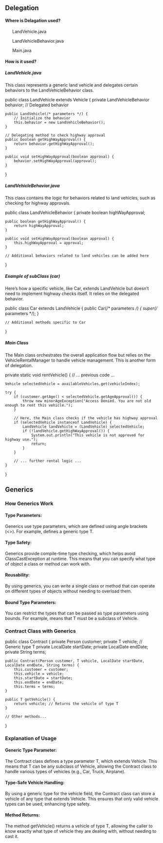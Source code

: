 ## Delegation 
#### Where is Delagation used? 
<ls> 
<ul>LandVehicle.java </ul>
<ul>LandVehicleBehavior.java </ul>
<ul>Main.java </ul>
</ls>

#### How is it used? 

##### LandVehicle.java
<p >This class represents a generic land vehicle and delegates certain behaviors to the LandVehicleBehavior class. </p>


public class LandVehicle extends Vehicle {
    private LandVehicleBehavior behavior; // Delegated behavior

    public LandVehicle(/* parameters */) {
        // Initialize the behavior
        this.behavior = new LandVehicleBehavior();
    }

    // Delegating method to check highway approval
    public boolean getHighWayApproval() {
        return behavior.getHighWayApproval();
    }

    public void setHighWayApproval(boolean approval) {
        behavior.setHighWayApproval(approval);
    }
}


##### LandVehicleBehavior.java 
<p>  This class contains the logic for behaviors related to land vehicles, such as checking for highway approvals.</p>


public class LandVehicleBehavior {
    private boolean highWayApproval;

    public boolean getHighWayApproval() {
        return highWayApproval;
    }

    public void setHighWayApproval(boolean approval) {
        this.highWayApproval = approval;
    }

    // Additional behaviors related to land vehicles can be added here
}


##### Example of subClass (car) 
<p> Here’s how a specific vehicle, like Car, extends LandVehicle but doesn’t need to implement highway checks itself. It relies on the delegated behavior.</p>

public class Car extends LandVehicle {
    public Car(/* parameters */) {
        super(/* parameters */);
    }

    // Additional methods specific to Car
}

##### Main Class
<p> The Main class orchestrates the overall application flow but relies on the VehicleRentalManager to handle vehicle management. This is another form of delegation. </p>

private static void rentVehicle() {
    // ... previous code ...

    Vehicle selectedVehicle = availableVehicles.get(vehicleIndex);

    try {
        if (customer.getAge() < selectedVehicle.getAgeApproval()) {
            throw new minorAgeException("Access Denied. You are not old enough to rent this vehicle.");
        }

        // Here, the Main class checks if the vehicle has highway approval
        if (selectedVehicle instanceof LandVehicle) {
            LandVehicle landVehicle = (LandVehicle) selectedVehicle;
            if (!landVehicle.getHighWayApproval()) {
                System.out.println("This vehicle is not approved for highway use.");
                return;
            }
        }

        // ... further rental logic ...
    }
}


## Generics

### How Generics Work

#### Type Parameters:
<p> Generics use type parameters, which are defined using angle brackets (<>). For example, <T> defines a generic type T.</p>

#### Type Safety: 
<p> Generics provide compile-time type checking, which helps avoid ClassCastException at runtime. This means that you can specify what type of object a class or method can work with.</p>

#### Reusability: 
<p> By using generics, you can write a single class or method that can operate on different types of objects without needing to overload them.</p>

#### Bound Type Parameters: 
<p> You can restrict the types that can be passed as type parameters using bounds. For example, <T extends Vehicle> means that T must be a subclass of Vehicle.</p>

### Contract Class with Generics

public class Contract<T extends Vehicle> {
    private Person customer;
    private T vehicle; // Generic type T
    private LocalDate startDate;
    private LocalDate endDate;
    private String terms;

    public Contract(Person customer, T vehicle, LocalDate startDate, LocalDate endDate, String terms) {
        this.customer = customer;
        this.vehicle = vehicle;
        this.startDate = startDate;
        this.endDate = endDate;
        this.terms = terms;
    }

    public T getVehicle() {
        return vehicle; // Returns the vehicle of type T
    }

    // Other methods...
}

### Explanation of Usage

#### Generic Type Parameter: 
<p>The Contract class defines a type parameter T, which extends Vehicle. This means that T can be any subclass of Vehicle, allowing the Contract class to handle various types of vehicles (e.g., Car, Truck, Airplane).</p>

#### Type-Safe Vehicle Handling:
<p>By using a generic type for the vehicle field, the Contract class can store a vehicle of any type that extends Vehicle. This ensures that only valid vehicle types can be used, enhancing type safety.</p>

#### Method Returns:
<p>The method getVehicle() returns a vehicle of type T, allowing the caller to know exactly what type of vehicle they are dealing with, without needing to cast it.</p>
